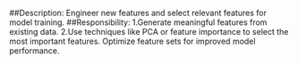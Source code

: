 ##Description:
Engineer new features and select relevant 
features for model training.
##Responsibility:
1.Generate meaningful features from existing 
data.
2.Use techniques like PCA or feature 
importance to select the most important 
features.
Optimize feature sets for improved model 
performance.
